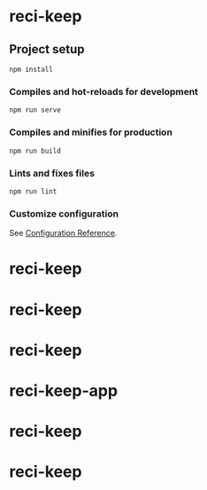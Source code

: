 # reci-keep

## Project setup

```
npm install
```

### Compiles and hot-reloads for development

```
npm run serve
```

### Compiles and minifies for production

```
npm run build
```

### Lints and fixes files

```
npm run lint
```

### Customize configuration

See [Configuration Reference](https://cli.vuejs.org/config/).

# reci-keep
# reci-keep
# reci-keep
# reci-keep-app
# reci-keep
# reci-keep
